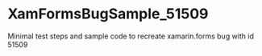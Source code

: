 # XamFormsBugSample_51509
Minimal test steps and sample code to recreate xamarin.forms bug with id 51509
